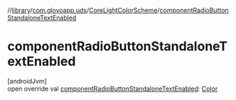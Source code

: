 //[library](../../../index.md)/[com.glovoapp.uds](../index.md)/[CoreLightColorScheme](index.md)/[componentRadioButtonStandaloneTextEnabled](component-radio-button-standalone-text-enabled.md)

# componentRadioButtonStandaloneTextEnabled

[androidJvm]\
open override val [componentRadioButtonStandaloneTextEnabled](component-radio-button-standalone-text-enabled.md): [Color](https://developer.android.com/reference/kotlin/androidx/compose/ui/graphics/Color.html)
